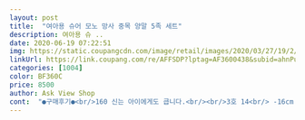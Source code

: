 ```yaml
---
layout: post 
title:  "여아용 슈어 모노 망사 중목 양말 5족 세트" 
description: 여아용 슈 ..
date: 2020-06-19 07:22:51 
img: https://static.coupangcdn.com/image/retail/images/2020/03/27/19/2/d38067f7-3255-4460-aaed-59bd92ff4ba4.jpg 
linkUrl: https://link.coupang.com/re/AFFSDP?lptag=AF3600438&subid=ahnPublicAsk&pageKey=1421901021&itemId=2460517749&vendorItemId=70454027324&traceid=V0-113-63d2fd5fcc568e8d 
categories: [1004] 
color: BF360C 
price: 8500 
author: Ask View Shop 
cont:  "●구매후기●<br/>160 신는 아이에게도 큽니다.<br/><br/>3호 14<br/> -16cm 샀는데 정말 커요.<br/><br/>그리고 망사 부분이 스트레치가 없어서 신으면 헐랭해요.<br/><br/>마감이 깔끔하지 않고 지저분하네요... <br/><br/>무엇보다 안에 재사처맄ㅋㅋㅋ 하나도 안되어있고 정말 너덜너덜 합니다.<br/> 안에 발을 넣으면 간지러울 것 같은 느낌이에요.<br/> 그래도 아이가 공주 양말이라고 너무 좋아해서 한철동안 몇번 신기자 하는 생각으로 일단 포장 다 뜯었는데 마지막에 뜯은 제품에 구멍 뽝 <br/> -<br/> - 이 정도 불량은 발견 못하는게 더 어려운 일 아닐까요... <br/>?<br/>재구매예요 손주양말사주고 품질이너무좋아서.<br/> 손녀도사쥤는데 손녀너무좋아해서몆개더사줬어요 주변에서도이쁘다고 물어봐요.<br/> 또구매해서 선물해주려고요 망사라.<br/> 더운여름에더좋을거 같습니다.<br/>좋은 양말많이 만들어주세요<br/>추천하고 싶지 않아요<br/>" 
---
```


